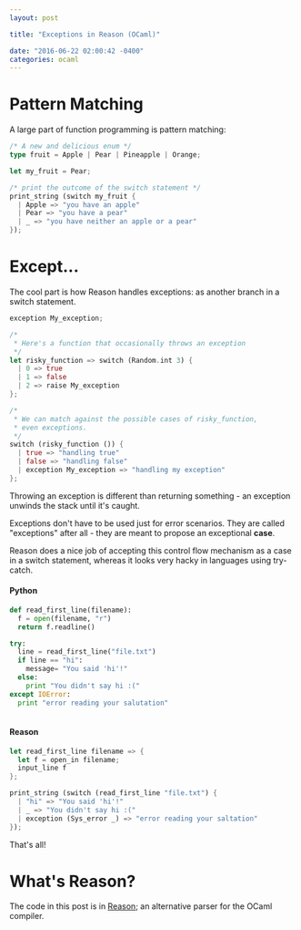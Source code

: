 ```yaml
---
layout: post

title: "Exceptions in Reason (OCaml)"

date: "2016-06-22 02:00:42 -0400"
categories: ocaml
---
```


# Pattern Matching

A large part of function programming is pattern matching:

```rust
/* A new and delicious enum */
type fruit = Apple | Pear | Pineapple | Orange;

let my_fruit = Pear;

/* print the outcome of the switch statement */
print_string (switch my_fruit {
  | Apple => "you have an apple"
  | Pear => "you have a pear"
  | _ => "you have neither an apple or a pear"
});
```

# Except...

The cool part is how Reason handles exceptions: as another branch in
a switch statement.

```rust
exception My_exception;

/*
 * Here's a function that occasionally throws an exception
 */
let risky_function => switch (Random.int 3) {
  | 0 => true
  | 1 => false
  | 2 => raise My_exception
};

/*
 * We can match against the possible cases of risky_function,
 * even exceptions.
 */
switch (risky_function ()) {
  | true => "handling true"
  | false => "handling false"
  | exception My_exception => "handling my exception"
};
```

Throwing an exception is different than returning something - an exception unwinds the stack until
it's caught.

Exceptions don't have to be used just for error scenarios.
They are called "exceptions" after all - they are meant to propose an exceptional **case**.

Reason does a nice job of accepting this control flow mechanism as a case
in a switch statement, whereas it looks very hacky in languages using
try-catch.

#### Python

```python
def read_first_line(filename):
  f = open(filename, "r")
  return f.readline()

try:
  line = read_first_line("file.txt")
  if line == "hi":
    message= "You said 'hi'!"
  else:
    print "You didn't say hi :("
except IOError:
  print "error reading your salutation"
  
```

#### Reason

```rust
let read_first_line filename => {
  let f = open_in filename;
  input_line f
};

print_string (switch (read_first_line "file.txt") {
  | "hi" => "You said 'hi'!"
  | _ => "You didn't say hi :("
  | exception (Sys_error _) => "error reading your saltation"
});
```

That's all!

# What's Reason?

The code in this post is in [Reason](http://facebook.github.io/reason); an
alternative parser for the OCaml compiler.
